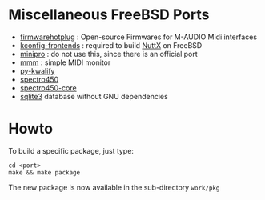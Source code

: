 # Miscellaneous FreeBSD Ports
* [firmwarehotplug](https://github.com/lhondareyte/firmwarehotplug) : Open-source Firmwares for M-AUDIO Midi interfaces
* [kconfig-frontends](http://ymorin.is-a-geek.org/projects/kconfig-frontends) : required to build [NuttX](https://nuttx.org/) on FreeBSD
* [minipro](https://gitlab.com/DavidGriffith/minipro/) : do not use this, since there is an official port
* [mmm](https://github.com/lhondareyte/mmm) : simple MIDI monitor
* [py-kwalify](https://pypi.org/project/pykwalify/)
* [spectro450](https://github.com/lhondareyte/spectro-450)
* [spectro450-core](https://github.com/lhondareyte/spectro450-core)
* [sqlite3](https://www.sqlite.org) database without GNU dependencies
# Howto
To build a specific package, just type:
```
cd <port>
make && make package
```
The new package is now available in the sub-directory ```work/pkg```
